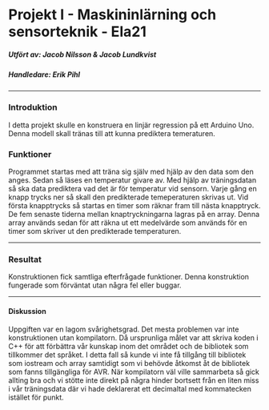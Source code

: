 # Projekt I - Maskininlärning och sensorteknik - Ela21

##### Utfört av: Jacob Nilsson & Jacob Lundkvist
##### Handledare: Erik  Pihl
*****

### Introduktion
I detta projekt skulle en konstruera en linjär regression på ett Arduino Uno. Denna modell skall tränas till att kunna prediktera temeraturen. 

### Funktioner
Programmet startas med att träna sig själv med hjälp av den data som den anges. Sedan så läses en temperatur givare av. Med hjälp av träningsdatan så ska data prediktera vad det är för temperatur vid sensorn. Varje gång en knapp trycks ner så skall den predikterade temeperaturen skrivas ut. Vid första knapptrycks så startas en timer som räknar fram till nästa knapptryck. De fem senaste tiderna mellan knaptryckningarna lagras på en array. Denna array används sedan för att räkna ut ett medelvärde som används för en timer som skriver ut den predikterade temperaturen.
****

### Resultat
Konstruktionen fick samtliga efterfrågade funktioner. Denna konstruktion fungerade som förväntat utan några fel eller buggar. 

****
#### Diskussion
Uppgiften var en lagom svårighetsgrad. Det mesta problemen var inte konstruktionen utan kompilatorn. Då ursprunliga målet var att skriva koden i C++ för att förbättra vår kunskap inom det området och de bibliotek som tillkommer det språket. I detta fall så kunde vi inte få tillgång till bibliotek som iostream och array samtidigt som vi behövde åtkomst åt de bibliotek som fanns tillgängliga för AVR. När kompilatorn väl ville sammarbeta så gick allting bra och vi stötte inte direkt på några hinder bortsett från en liten miss i vår träningsdata där vi hade deklarerat ett decimaltal med kommatecken istället för punkt. 
